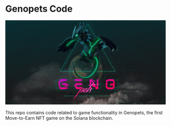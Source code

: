 # Genopets Code
<img src="https://github.com/jwhudnall/Genopets/blob/main/static/images/genopets-og-banner.jpeg?raw=true">

This repo contains code related to game functionality in Genopets, the first Move-to-Earn NFT game on the Solana blockchain.
